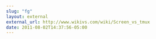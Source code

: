 ```yaml
---
slug: "fg"
layout: external
external_url: http://www.wikivs.com/wiki/Screen_vs_tmux
date: 2011-08-02T14:37:56-05:00
---
```


